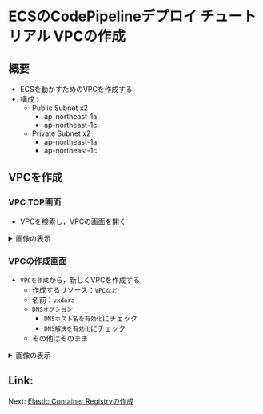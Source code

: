 # ECSのCodePipelineデプロイ チュートリアル VPCの作成

## 概要
- ECSを動かすためのVPCを作成する
- 構成：
    - Public Subnet x2
        - ap-northeast-1a
        - ap-northeast-1c
    - Private Subnet x2
        - ap-northeast-1a
        - ap-northeast-1c

## VPCを作成
### VPC TOP画面
- VPCを検索し，VPCの画面を開く

<details>
<summary>画像の表示</summary>
<img src="./images/create-vpc-1.jpg">
</details>

### VPCの作成画面
- `VPCを作成`から，新しくVPCを作成する
    - 作成するリソース：`VPCなど`
    - 名前：`vxdora`
    - `DNSオプション`
        - `DNSホスト名を有効化`にチェック
        - `DNS解決を有効化`にチェック
    - その他はそのまま

<details>
<summary>画像の表示</summary>
<img src="./images/create-vpc-2.jpg">
</details>

## Link:
Next: [Elastic Container Registryの作成](./02.create_ecr.md)


